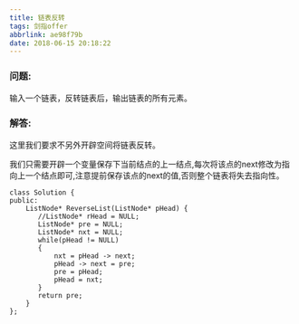 ```yaml
---
title: 链表反转
tags: 剑指offer
abbrlink: ae98f79b
date: 2018-06-15 20:18:22
---
```


<h3>问题:</h3>

输入一个链表，反转链表后，输出链表的所有元素。
<!-- more -->

<h3>解答:</h3>

这里我们要求不另外开辟空间将链表反转。

我们只需要开辟一个变量保存下当前结点的上一结点,每次将该点的next修改为指向上一个结点即可,注意提前保存该点的next的值,否则整个链表将失去指向性。

```
class Solution {
public:
    ListNode* ReverseList(ListNode* pHead) {
       //ListNode* rHead = NULL;
       ListNode* pre = NULL;
       ListNode* nxt = NULL;
       while(pHead != NULL)
       {
           nxt = pHead -> next;
           pHead -> next = pre;
           pre = pHead;
           pHead = nxt;
       }
       return pre;
    }
};
```
